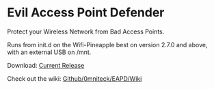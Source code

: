 # Evil Access Point Defender
Protect your Wireless Network from Bad Access Points.

Runs from init.d on the Wifi-Pineapple best on version 2.7.0 and above,<br />with an external USB on /mnt.

Download: <a target="_blank" href="https://github.com/0mniteck/EAPD/archive/master.zip">Current Release</a>

Check out the wiki: <a target="_blank" href="https://github.com/0mniteck/EAPD/wiki/Wiki">Github/0mniteck/EAPD/Wiki</a>
